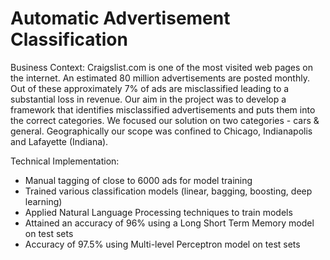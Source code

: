 # Automatic Advertisement Classification

Business Context:
Craigslist.com is one of the most visited web pages on the internet. An estimated 80 million advertisements are posted monthly. Out of these approximately 7% of ads are misclassified leading to a substantial loss in revenue. Our aim in the project was to develop a framework that identifies misclassified advertisements and puts them into the correct categories. We focused our solution on two categories - cars & general. Geographically our scope was confined to Chicago, Indianapolis and Lafayette (Indiana).

Technical Implementation:
- Manual tagging of close to 6000 ads for model training
- Trained various classification models (linear, bagging, boosting, deep learning)
- Applied Natural Language Processing techniques to train models
- Attained an accuracy of 96% using a Long Short Term Memory model on test sets
- Accuracy of 97.5% using Multi-level Perceptron model on test sets
